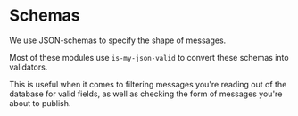 # Schemas

We use JSON-schemas to specify the shape of messages.

Most of these modules use `is-my-json-valid` to convert these schemas into validators.

This is useful when it comes to filtering messages you're reading out of the database for valid fields, as well as checking the form of messages you're about to publish.
